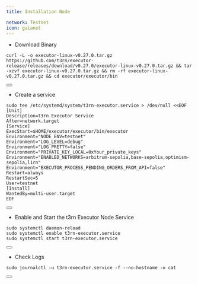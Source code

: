 ```yaml
---
title: Installation Node

network: Testnet
icon: gaianet
---
```


- Download Binary
<div class="code-block-wrapper">
  <pre><code>curl -L -o executor-linux-v0.27.0.tar.gz https://github.com/t3rn/executor-release/releases/download/v0.27.0/executor-linux-v0.27.0.tar.gz && tar -xzvf executor-linux-v0.27.0.tar.gz && rm -rf executor-linux-v0.27.0.tar.gz && cd executor/executor/bin</code></pre>
  <button class="copy-btn"><i class="fas fa-copy"></i></button>
</div>

- Create a service
<div class="code-block-wrapper">
  <pre><code>sudo tee /etc/systemd/system/t3rn-executor.service > /dev/null &lt;&lt;EOF
[Unit]
Description=t3rn Executor Service
After=network.target
[Service]
ExecStart=$HOME/executor/executor/bin/executor
Environment="NODE_ENV=testnet"
Environment="LOG_LEVEL=debug"
Environment="LOG_PRETTY=false"
Environment="PRIVATE_KEY_LOCAL=0xYour_private_keys"
Environment="ENABLED_NETWORKS=arbitrum-sepolia,base-sepolia,optimism-sepolia,l1rn"
Environment="EXECUTOR_PROCESS_PENDING_ORDERS_FROM_API=false"
Restart=always
RestartSec=5
User=testnet
[Install]
WantedBy=multi-user.target
EOF</code></pre>
  <button class="copy-btn"><i class="fas fa-copy"></i></button>
</div>

- Enable and Start the t3rn Executor Node Service
<div class="code-block-wrapper">
  <pre><code>sudo systemctl daemon-reload
sudo systemctl enable t3rn-executor.service
sudo systemctl start t3rn-executor.service</code></pre>
  <button class="copy-btn"><i class="fas fa-copy"></i></button>
</div>

- Check Logs
<div class="code-block-wrapper">
  <pre><code>sudo journalctl -u t3rn-executor.service -f --no-hostname -o cat</code></pre>
  <button class="copy-btn"><i class="fas fa-copy"></i></button>
</div>

<script>
    document.addEventListener('DOMContentLoaded', function () {
      document.querySelectorAll('.code-block-wrapper').forEach(wrapper => {
        const button = wrapper.querySelector('.copy-btn');
        const code = wrapper.querySelector('pre code');
    
        if (button && code) {
          button.addEventListener('click', () => {
            // Gunakan navigator.clipboard.writeText untuk metode yang lebih modern
            navigator.clipboard.writeText(code.textContent)
              .then(() => {
                button.innerHTML = '<i class="fas fa-check"></i>';
                setTimeout(() => button.innerHTML = '<i class="fas fa-copy"></i>', 2000);
              })
              .catch(err => {
                console.error('Failed to copy: ', err);
                // Untuk fallback jika navigator.clipboard.writeText gagal
                const range = document.createRange();
                range.selectNode(code);
                window.getSelection().removeAllRanges();
                window.getSelection().addRange(range);
                document.execCommand('copy');
                window.getSelection().removeAllRanges();
                button.innerHTML = '<i class="fas fa-check"></i>';
                setTimeout(() => button.innerHTML = '<i class="fas fa-copy"></i>', 2000);
              });
          });
        }
      });
    });
    </script>
